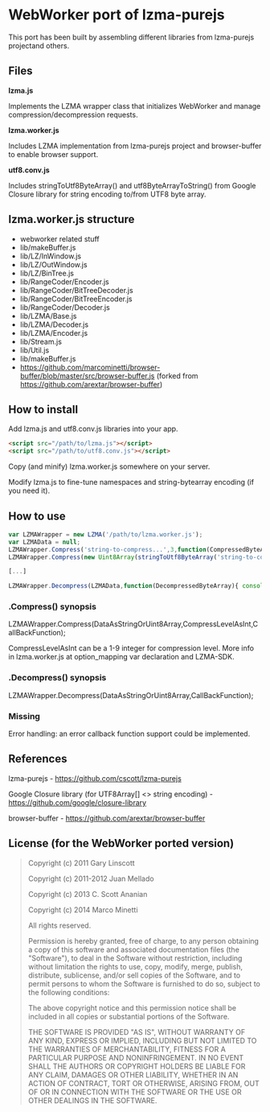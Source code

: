 # WebWorker port of lzma-purejs

This port has been built by assembling different libraries from lzma-purejs projectand others.


## Files

__lzma.js__

Implements the LZMA wrapper class that initializes WebWorker and manage compression/decompression requests.

__lzma.worker.js__

Includes LZMA implementation from lzma-purejs project and browser-buffer to enable browser support.

__utf8.conv.js__

Includes stringToUtf8ByteArray() and utf8ByteArrayToString() from Google Closure library for string encoding to/from UTF8 byte array.


## lzma.worker.js structure

* webworker related stuff
* lib/makeBuffer.js
* lib/LZ/InWindow.js
* lib/LZ/OutWindow.js
* lib/LZ/BinTree.js
* lib/RangeCoder/Encoder.js
* lib/RangeCoder/BitTreeDecoder.js
* lib/RangeCoder/BitTreeEncoder.js
* lib/RangeCoder/Decoder.js
* lib/LZMA/Base.js
* lib/LZMA/Decoder.js
* lib/LZMA/Encoder.js
* lib/Stream.js
* lib/Util.js
* lib/makeBuffer.js
* https://github.com/marcominetti/browser-buffer/blob/master/src/browser-buffer.js (forked from https://github.com/arextar/browser-buffer)


## How to install

Add lzma.js and utf8.conv.js libraries into your app.

```html
<script src="/path/to/lzma.js"></script>
<script src="/path/to/utf8.conv.js"></script>
```

Copy (and minify) lzma.worker.js somewhere on your server.

Modify lzma.js to fine-tune namespaces and string-bytearray encoding (if you need it).


## How to use

```javascript
var LZMAWrapper = new LZMA('/path/to/lzma.worker.js');
var LZMAData = null;
LZMAWrapper.Compress('string-to-compress...',3,function(CompressedByteArray){ LZMAData = CompressedByteArray; });
LZMAWrapper.Compress(new Uint8Array(stringToUtf8ByteArray('string-to-compress...')),3,function(CompressedByteArray){ LZMAData = CompressedByteArray; });

[...]

LZMAWrapper.Decompress(LZMAData,function(DecompressedByteArray){ console.log(utf8ByteArrayToString(DecompressedByteArray)) });
```

### .Compress() synopsis

LZMAWrapper.Compress(DataAsStringOrUint8Array,CompressLevelAsInt,CallBackFunction);

CompressLevelAsInt can be a 1-9 integer for compression level. More info in lzma.worker.js at option_mapping var declaration and LZMA-SDK.


### .Decompress() synopsis

LZMAWrapper.Decompress(DataAsStringOrUint8Array,CallBackFunction);


### Missing

Error handling: an error callback function support could be implemented.


## References

lzma-purejs - https://github.com/cscott/lzma-purejs

Google Closure library (for UTF8Array[] <> string encoding) - https://github.com/google/closure-library

browser-buffer - https://github.com/arextar/browser-buffer


## License (for the WebWorker ported version)

> Copyright (c) 2011 Gary Linscott
>
> Copyright (c) 2011-2012 Juan Mellado
>
> Copyright (c) 2013 C. Scott Ananian
>
> Copyright (c) 2014 Marco Minetti
>
> All rights reserved.
>
> Permission is hereby granted, free of charge, to any person obtaining a copy
> of this software and associated documentation files (the "Software"), to deal
> in the Software without restriction, including without limitation the rights
> to use, copy, modify, merge, publish, distribute, sublicense, and/or sell
> copies of the Software, and to permit persons to whom the Software is
> furnished to do so, subject to the following conditions:
>
> The above copyright notice and this permission notice shall be included in
> all copies or substantial portions of the Software.
>
> THE SOFTWARE IS PROVIDED "AS IS", WITHOUT WARRANTY OF ANY KIND, EXPRESS OR
> IMPLIED, INCLUDING BUT NOT LIMITED TO THE WARRANTIES OF MERCHANTABILITY,
> FITNESS FOR A PARTICULAR PURPOSE AND NONINFRINGEMENT. IN NO EVENT SHALL THE
> AUTHORS OR COPYRIGHT HOLDERS BE LIABLE FOR ANY CLAIM, DAMAGES OR OTHER
> LIABILITY, WHETHER IN AN ACTION OF CONTRACT, TORT OR OTHERWISE, ARISING FROM,
> OUT OF OR IN CONNECTION WITH THE SOFTWARE OR THE USE OR OTHER DEALINGS IN
> THE SOFTWARE.
